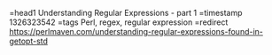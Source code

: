 =head1 Understanding Regular Expressions - part 1
=timestamp 1326323542
=tags Perl, regex, regular expression
=redirect https://perlmaven.com/understanding-regular-expressions-found-in-getopt-std
